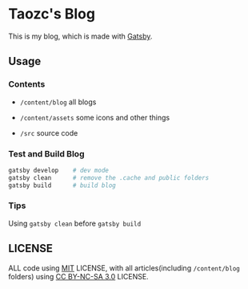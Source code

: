 # Taozc's Blog

This is my blog, which is made with [Gatsby](https://www.gatsbyjs.org/).

## Usage

### Contents

- `/content/blog` all blogs

- `/content/assets` some icons and other things

- `/src` source code

### Test and Build Blog

```bash
gatsby develop    # dev mode
gatsby clean      # remove the .cache and public folders
gatsby build      # build blog
```

### Tips

Using `gatsby clean` before `gatsby build`

## LICENSE

ALL code using [MIT](LICENSE) LICENSE,
with all articles(including `/content/blog` folders) using
[CC BY-NC-SA 3.0](https://creativecommons.org/licenses/by-nc-sa/3.0/)
LICENSE.
